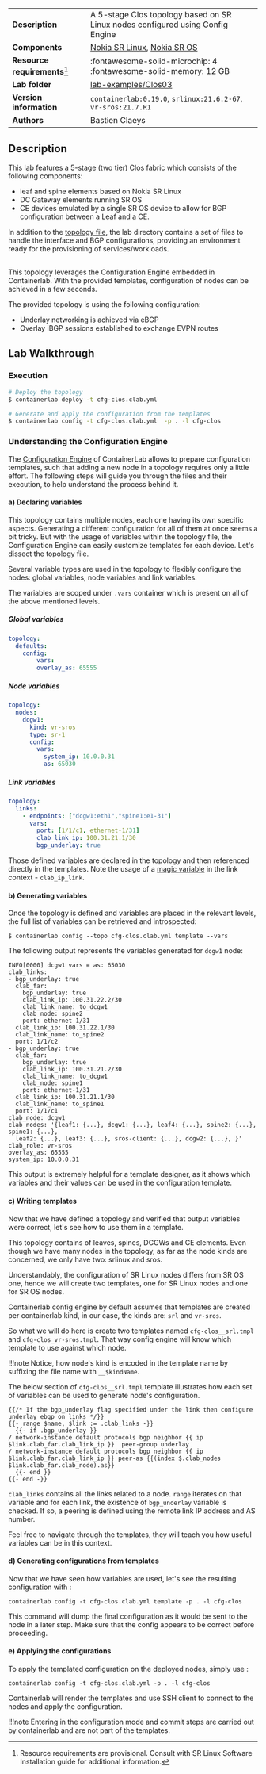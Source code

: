 |                               |                                                                                |
| ----------------------------- | ------------------------------------------------------------------------------ |
| **Description**               | A 5-stage Clos topology based on SR Linux nodes configured using Config Engine |
| **Components**                | [Nokia SR Linux][srl], [Nokia SR OS][sros]                                     |
| **Resource requirements**[^1] | :fontawesome-solid-microchip: 4 <br/>:fontawesome-solid-memory: 12 GB          |
| **Lab folder**                | [lab-examples/Clos03][labfolder]                                               |
| **Version information**       | `containerlab:0.19.0`, `srlinux:21.6.2-67`, `vr-sros:21.7.R1`                  |
| **Authors**                   | Bastien Claeys                                                                 |

## Description
This lab features a 5-stage (two tier) Clos fabric which consists of the following components:

* leaf and spine elements based on Nokia SR Linux
* DC Gateway elements running SR OS
* CE devices emulated by a single SR OS device to allow for BGP configuration between a Leaf and a CE. 

In addition to the [topology file][topofile], the lab directory contains a set of files to handle the interface and BGP configurations, providing an environment ready for the provisioning of services/workloads.​

<div class="mxgraph" style="max-width:100%;border:1px solid transparent;margin:0 auto; display:block;" data-mxgraph="{&quot;page&quot;:0,&quot;zoom&quot;:1.5,&quot;highlight&quot;:&quot;#0000ff&quot;,&quot;nav&quot;:true,&quot;check-visible-state&quot;:true,&quot;resize&quot;:true,&quot;url&quot;:&quot;https://raw.githubusercontent.com/srl-labs/containerlab/diagrams/topo_cfg_clos01.drawio&quot;}"></div>


This topology leverages the Configuration Engine embedded in Containerlab. With the provided templates, configuration of nodes can be achieved in a few seconds.

The provided topology is using the following configuration:

* Underlay networking is achieved via eBGP
* Overlay iBGP sessions established to exchange EVPN routes

## Lab Walkthrough
### Execution
```bash
# Deploy the topology
$ containerlab deploy -t cfg-clos.clab.yml

# Generate and apply the configuration from the templates
$ containerlab config -t cfg-clos.clab.yml  -p . -l cfg-clos
```

### Understanding the Configuration Engine

The [Configuration Engine][cfgengine] of ContainerLab allows to prepare configuration templates, such that adding a new node in a topology requires only a little effort. The following steps will guide you through the files and their execution, to help understand the process behind it.

#### a) Declaring variables

This topology contains multiple nodes, each one having its own specific aspects. Generating a different configuration for all of them at once seems a bit tricky. But with the usage of variables within the topology file, the Configuration Engine can easily customize templates for each device. Let's dissect the topology file.

Several variable types are used in the topology to flexibly configure the nodes: global variables, node variables and link variables.

The variables are scoped under `.vars` container which is present on all of the above mentioned levels.

##### Global variables
```yaml
topology:
  defaults:
    config:
        vars:
        overlay_as: 65555
```

##### Node variables
```yaml
topology:
  nodes:
    dcgw1:
      kind: vr-sros
      type: sr-1
      config:
        vars:
          system_ip: 10.0.0.31
          as: 65030
```

##### Link variables
```yaml
topology:
  links:
    - endpoints: ["dcgw1:eth1","spine1:e1-31"]
      vars:
        port: [1/1/c1, ethernet-1/31]
        clab_link_ip: 100.31.21.1/30
        bgp_underlay: true
```

Those defined variables are declared in the topology and then referenced directly in the templates.
Note the usage of a [magic variable][magic] in the link context - `clab_ip_link`.

#### b) Generating variables
Once the topology is defined and variables are placed in the relevant levels, the full list of variables can be retrieved and introspected: 
```
$ containerlab config --topo cfg-clos.clab.yml template --vars
```

The following output represents the variables generated for `dcgw1` node:
```
INFO[0000] dcgw1 vars = as: 65030
clab_links:
- bgp_underlay: true
  clab_far:
    bgp_underlay: true
    clab_link_ip: 100.31.22.2/30
    clab_link_name: to_dcgw1
    clab_node: spine2
    port: ethernet-1/31
  clab_link_ip: 100.31.22.1/30
  clab_link_name: to_spine2
  port: 1/1/c2
- bgp_underlay: true
  clab_far:
    bgp_underlay: true
    clab_link_ip: 100.31.21.2/30
    clab_link_name: to_dcgw1
    clab_node: spine1
    port: ethernet-1/31
  clab_link_ip: 100.31.21.1/30
  clab_link_name: to_spine1
  port: 1/1/c1
clab_node: dcgw1
clab_nodes: '{leaf1: {...}, dcgw1: {...}, leaf4: {...}, spine2: {...}, spine1: {...},
  leaf2: {...}, leaf3: {...}, sros-client: {...}, dcgw2: {...}, }'
clab_role: vr-sros
overlay_as: 65555
system_ip: 10.0.0.31
```

This output is extremely helpful for a template designer, as it shows which variables and their values can be used in the configuration template.

#### c) Writing templates
Now that we have defined a topology and verified that output variables were correct, let's see how to use them in a template.

This topology contains of leaves, spines, DCGWs and CE elements. Even though we have many nodes in the topology, as far as the node kinds are concerned, we only have two: srlinux and sros.

Understandably, the configuration of SR Linux nodes differs from SR OS one, hence we will create two templates, one for SR Linux nodes and one for SR OS nodes.

Containerlab config engine by default assumes that templates are created per containerlab kind, in our case, the kinds are: `srl` and `vr-sros`.

So what we will do here is create two templates named `cfg-clos__srl.tmpl` and `cfg-clos_vr-sros.tmpl`. That way config engine will know which template to use against which node.

!!!note
    Notice, how node's kind is encoded in the template name by suffixing the file name with `__$kindName`.

The below section of `cfg-clos__srl.tmpl` template illustrates how each set of variables can be used to generate node's configuration.

```
{{/* If the bgp_underlay flag specified under the link then configure underlay ebgp on links */}}
{{- range $name, $link := .clab_links -}}
  {{- if .bgp_underlay }}
/ network-instance default protocols bgp neighbor {{ ip $link.clab_far.clab_link_ip }}  peer-group underlay
/ network-instance default protocols bgp neighbor {{ ip $link.clab_far.clab_link_ip }} peer-as {{(index $.clab_nodes $link.clab_far.clab_node).as}}
  {{- end }} 
{{- end -}}
```

`clab_links` contains all the links related to a node. `range` iterates on that variable and for each link, the existence of `bgp_underlay` variable is checked. If so, a peering is defined using the remote link IP address and AS number.

Feel free to navigate through the templates, they will teach you how useful variables can be in this context.

#### d) Generating configurations from templates
Now that we have seen how variables are used, let's see the resulting configuration with :
```
containerlab config -t cfg-clos.clab.yml template -p . -l cfg-clos
```

This command will dump the final configuration as it would be sent to the node in a later step. Make sure that the config appears to be correct before proceeding.

#### e) Applying the configurations
To apply the templated configuration on the deployed nodes, simply use :
```
containerlab config -t cfg-clos.clab.yml -p . -l cfg-clos
```

Containerlab will render the templates and use SSH client to connect to the nodes and apply the configuration.

!!!note
    Entering in the configuration mode and commit steps are carried out by containerlab and are not part of the templates.

[srl]: https://www.nokia.com/networks/products/service-router-linux-NOS/
[sros]: https://www.nokia.com/networks/products/service-router-operating-system/
[topofile]: https://github.com/srl-labs/containerlab/tree/main/lab-examples/clos03/cfg-clos.clab.yml
[labfolder]: https://github.com/srl-labs/containerlab/tree/main/lab-examples/clos03
[cfgengine]: https://github.com/hellt/clab-config-demo
[magic]: https://github.com/hellt/clab-config-demo#5-magic-variables

[^1]: Resource requirements are provisional. Consult with SR Linux Software Installation guide for additional information.

<script type="text/javascript" src="https://cdn.jsdelivr.net/gh/hellt/drawio-js@main/embed2.js" async></script>